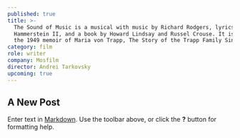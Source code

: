 ```yaml
---
published: true
title: >-
  The Sound of Music is a musical with music by Richard Rodgers, lyrics by Oscar
  Hammerstein II, and a book by Howard Lindsay and Russel Crouse. It is based on
  the 1949 memoir of Maria von Trapp, The Story of the Trapp Family Singers.
category: film
role: writer
company: Mosfilm
director: Andrei Tarkovsky
upcoming: true
---
```

## A New Post

Enter text in [Markdown](http://daringfireball.net/projects/markdown/). Use the toolbar above, or click the **?** button for formatting help.
